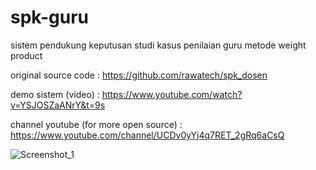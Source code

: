 # spk-guru
sistem pendukung keputusan studi kasus penilaian guru metode weight product

original source code : https://github.com/rawatech/spk_dosen

demo sistem (video) :
https://www.youtube.com/watch?v=YSJOSZaANrY&t=9s

channel youtube (for more open source) :
https://www.youtube.com/channel/UCDv0yYj4q7RET_2gRq6aCsQ

![Screenshot_1](https://user-images.githubusercontent.com/91196011/137663051-f1adc467-b5d1-4270-902b-669c66c6672a.png)
